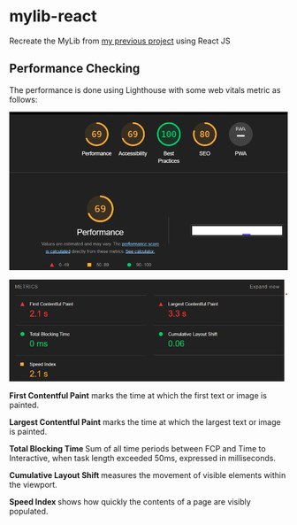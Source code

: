 # mylib-react

Recreate the MyLib from [my previous project](https://github.com/ilhamAdhim/mylib) using React JS

## Performance Checking

The performance is done using Lighthouse with some web vitals metric as follows: 

 
 
![alt text](https://github.com/ilhamAdhim/mylib-react/blob/master/public/assets/react-lighthouse.png?raw=true "Logo Title Text 1")
 
![alt text](https://github.com/ilhamAdhim/mylib-react/blob/master/public/assets/react-stats.png?raw=true "Logo Title Text 1")


<b>First Contentful Paint</b> marks the time at which the first text or image is painted.

<b>Largest Contentful Paint</b> marks the time at which the largest text or image is painted.

<b> Total Blocking Time </b> Sum of all time periods between FCP and Time to Interactive, when task length exceeded 50ms, expressed in milliseconds.

<b> Cumulative Layout Shift </b> measures the movement of visible elements within the viewport. 

<b> Speed Index </b> shows how quickly the contents of a page are visibly populated.